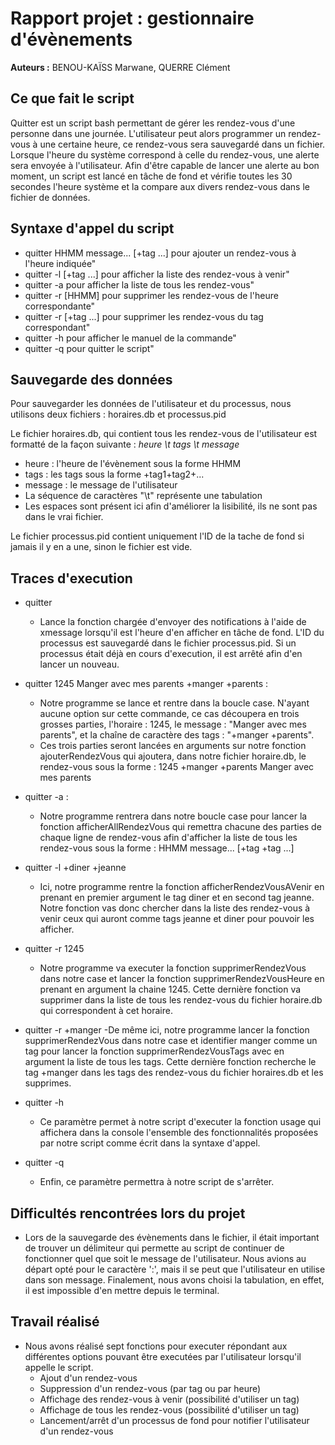 # Rapport projet : gestionnaire d'évènements
**Auteurs :** BENOU-KAÏSS Marwane, QUERRE Clément

## Ce que fait le script

Quitter est un script bash permettant de gérer les rendez-vous d'une personne dans une journée. L'utilisateur peut alors programmer un rendez-vous à une certaine heure, ce rendez-vous sera sauvegardé dans un fichier. Lorsque l'heure du système correspond à celle du rendez-vous, une alerte sera envoyée à l'utilisateur.
Afin d'être capable de lancer une alerte au bon moment, un script est lancé en tâche de fond et vérifie toutes les 30 secondes l'heure système et la compare aux divers rendez-vous dans le fichier de données.

## Syntaxe d'appel du script

- quitter HHMM message... [+tag ...] pour ajouter un rendez-vous à l'heure indiquée"
- quitter -l [+tag ...] pour afficher la liste des rendez-vous à venir"
- quitter -a pour afficher la liste de tous les rendez-vous"
- quitter -r [HHMM] pour supprimer les rendez-vous de l'heure correspondante"
- quitter -r [+tag ...] pour supprimer les rendez-vous du tag correspondant"
- quitter -h pour afficher le manuel de la commande"
- quitter -q pour quitter le script"

## Sauvegarde des données
Pour sauvegarder les données de l'utilisateur et du processus, nous utilisons deux fichiers : horaires.db et processus.pid

Le fichier horaires.db, qui contient tous les rendez-vous de l'utilisateur est formatté de la façon suivante : *heure \t tags \t message*

- heure : l'heure de l'évènement sous la forme HHMM
- tags : les tags sous la forme +tag1+tag2+...
- message : le message de l'utilisateur
- La séquence de caractères "\t" représente une tabulation
- Les espaces sont présent ici afin d'améliorer la lisibilité, ils ne sont pas dans le vrai fichier.

Le fichier processus.pid contient uniquement l'ID de la tache de fond si jamais il y en a une, sinon le fichier est vide.






## Traces d'execution
- quitter
	- Lance la fonction chargée d'envoyer des notifications à l'aide de xmessage lorsqu'il est l'heure d'en afficher en tâche de fond. L'ID du processus est sauvegardé dans le fichier processus.pid. Si un processus était déjà en cours d'execution, il est arrêté afin d'en lancer un nouveau.
- quitter 1245 Manger avec mes parents +manger +parents :
	- Notre programme se lance et rentre dans la boucle case. N'ayant aucune option sur cette commande, ce cas découpera en trois grosses parties, l'horaire : 1245, le message : "Manger avec mes parents", et la chaîne de caractère des tags : "+manger +parents".
	- Ces trois parties seront lancées en arguments sur notre fonction ajouterRendezVous qui ajoutera, dans notre fichier horaire.db, le rendez-vous sous la forme : 1245	+manger +parents	Manger avec mes parents

- quitter -a :
	- Notre programme rentrera dans notre boucle case pour lancer la fonction afficherAllRendezVous qui remettra chacune des parties de chaque ligne de rendez-vous afin d'afficher la liste de tous les rendez-vous sous la forme : HHMM message... [+tag +tag ...]

- quitter -l +diner +jeanne
	- Ici, notre programme rentre la fonction afficherRendezVousAVenir en prenant en premier argument le tag diner et en second tag jeanne. Notre fonction vas donc chercher dans la liste des rendez-vous à venir ceux qui auront comme tags jeanne et diner pour pouvoir les afficher.

- quitter -r 1245
	- Notre programme va executer la fonction supprimerRendezVous dans notre case et lancer la fonction supprimerRendezVousHeure en prenant en argument la chaine 1245. Cette dernière fonction va supprimer dans la liste de tous les rendez-vous du fichier horaire.db qui correspondent à cet horaire.

- quitter -r +manger
	-De même ici, notre programme lancer la fonction supprimerRendezVous dans notre case et identifier manger comme un tag pour lancer la fonction supprimerRendezVousTags avec en argument la liste de tous les tags. Cette dernière fonction recherche le tag +manger dans les tags des rendez-vous du fichier horaires.db et les supprimes.

- quitter -h
	- Ce paramètre permet à notre script d'executer la fonction usage qui affichera dans la console l'ensemble des fonctionnalités proposées par notre script comme écrit dans la syntaxe d'appel.

- quitter -q
	- Enfin, ce paramètre permettra à notre script de s'arrêter.

## Difficultés rencontrées lors du projet

- Lors de la sauvegarde des évènements dans le fichier, il était important de trouver un délimiteur qui permette au script de continuer de fonctionner quel que soit le message de l'utilisateur. Nous avions au départ opté pour le caractère ':', mais il se peut que l'utilisateur en utilise dans son message. Finalement, nous avons choisi la tabulation, en effet, il est impossible d'en mettre depuis le terminal.

## Travail réalisé

- Nous avons réalisé sept fonctions pour executer répondant aux différentes options pouvant être executées par l'utilisateur lorsqu'il appelle le script.
	- Ajout d'un rendez-vous
	- Suppression d'un rendez-vous (par tag ou par heure)
	- Affichage des rendez-vous à venir (possibilité d'utiliser un tag)
	- Affichage de tous les rendez-vous (possibilité d'utiliser un tag)
	- Lancement/arrêt d'un processus de fond pour notifier l'utilisateur d'un rendez-vous
